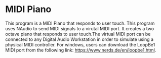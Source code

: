 # MIDI Piano
This program is a MIDI Piano that responds to user touch.
This program uses NAudio to send MIDI signals to a virutal MIDI port. It creates a two octave piano that responds to user touch.The virtual
MIDI port can be connected to any Digital Audio Workstation in order to simulate using a physical MIDI controller. For windows, users can
download the LoopBe1 MIDI port from the following link: https://www.nerds.de/en/loopbe1.html.

